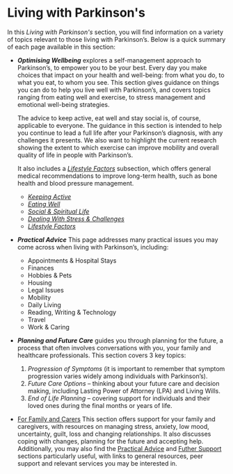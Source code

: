 # Living with Parkinson's
In this _Living with Parkinson's_ section, you will find information on a variety of topics relevant to those living with Parkinson’s. Below is a quick summary of each page available in this section:

- _**Optimising Wellbeing**_ explores a self-management approach to Parkinson’s, to empower you to be your best. Every day you make choices that impact on your health and well-being: from what you do, to what you eat, to whom you see. This section gives guidance on things you can do to help you live well with Parkinson’s, and covers topics ranging from eating well and exercise, to stress management and emotional well-being strategies.

  The advice to keep active, eat well and stay social is, of course, applicable to everyone. The guidance in this section is intended to help you continue to lead a full life after your Parkinson’s diagnosis, with any challenges it presents. We also want to highlight the current research showing the extent to which exercise can improve mobility and overall quality of life in people with Parkinson’s.

  It also includes a <a href="/learn/living-with-parkinsons/optimising-wellbeing/lifestyle factors" class="internal-link">_Lifestyle Factors_</a> subsection, which offers general medical recommendations to improve long-term health, such as bone health and blood pressure management.
  
  - <a href="/learn/living-with-parkinsons/optimising-wellbeing/keeping-active" class="internal-link">_Keeping Active_</a>
  - <a href="/learn/living-with-parkinsons/optimising-wellbeing/eating-well" class="internal-link">_Eating Well_</a>
  - <a href="/learn/living-with-parkinsons/optimising-wellbeing/social-and-spiritual-life" class="internal-link">_Social & Spiritual Life_</a>
  - <a href="/learn/living-with-parkinsons/optimising-wellbeing/dealing-with-stress-and-challenges" class="internal-link">_Dealing With Stress & Challenges_</a>
  - <a href="/learn/living-with-parkinsons/optimising-wellbeing/lifestyle-factors" class="internal-link">_Lifestyle Factors_</a>
- _**Practical Advice**_ This page addresses many practical issues you may come across when living with Parkinson’s, including:
  - Appointments & Hospital Stays
  - Finances
  - Hobbies & Pets
  - Housing
  - Legal Issues
  - Mobility
  - Daily Living
  - Reading, Writing & Technology
  - Travel
  - Work & Caring
- _**Planning and Future Care**_ guides you through planning for the future, a process that often involves conversations with you, your family and healthcare professionals. This section covers 3 key topics:
  1. _Progression of Symptoms_ (it is important to remember that symptom progression varies widely among individuals with Parkinson’s).
  2. _Future Care Options_ – thinking about your future care and decision making, including Lasting Power of Attorney (LPA) and Living Wills.
  3. _End of Life Planning_ – covering support for individuals and their loved ones during the final months or years of life.
- [For Family and Carers](for-family-and-carers.md) This section offers support for your family and caregivers, with resources on managing stress, anxiety, low mood, uncertainty, guilt, loss and changing relationships. It also discusses coping with changes, planning for the future and accepting help. Additionally, you may also find the [Practical Advice](pratical-advice.md) and [Futher Support](futher-support.md) sections particularly useful, with links to general resources, peer support and relevant services you may be interested in.
